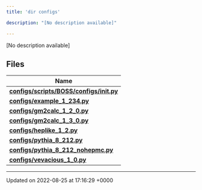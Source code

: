 ```yaml
---
title: 'dir configs'

description: "[No description available]"

---
```







[No description available]

## Files

| Name           |
| -------------- |
| **[configs/scripts/BOSS/configs/__init__.py](/documentation/code/files/scripts_2boss_2configs_2____init_____8py/#file-scriptsbossconfigs-init-py)**  |
| **[configs/example_1_234.py](/documentation/code/files/example__1__234_8py/#file-example-1-234py)**  |
| **[configs/gm2calc_1_2_0.py](/documentation/code/files/gm2calc__1__2__0_8py/#file-gm2calc-1-2-0py)**  |
| **[configs/gm2calc_1_3_0.py](/documentation/code/files/gm2calc__1__3__0_8py/#file-gm2calc-1-3-0py)**  |
| **[configs/heplike_1_2.py](/documentation/code/files/heplike__1__2_8py/#file-heplike-1-2py)**  |
| **[configs/pythia_8_212.py](/documentation/code/files/pythia__8__212_8py/#file-pythia-8-212py)**  |
| **[configs/pythia_8_212_nohepmc.py](/documentation/code/files/pythia__8__212__nohepmc_8py/#file-pythia-8-212-nohepmcpy)**  |
| **[configs/vevacious_1_0.py](/documentation/code/files/vevacious__1__0_8py/#file-vevacious-1-0py)**  |






-------------------------------

Updated on 2022-08-25 at 17:16:29 +0000
